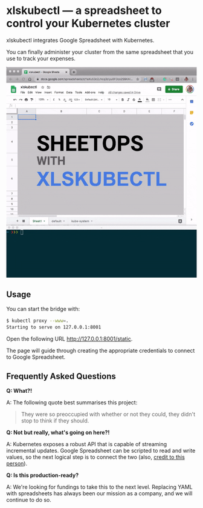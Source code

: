 # xlskubectl — a spreadsheet to control your Kubernetes cluster

xlskubectl integrates Google Spreadsheet with Kubernetes.

You can finally administer your cluster from the same spreadsheet that you use to track your expenses.

![xlskubectl — a spreadsheet to control your Kubernetes cluster](preview.gif)

## Usage

You can start the bridge with:

```bash
$ kubectl proxy --www=.
Starting to serve on 127.0.0.1:8001
```

Open the following URL <http://127.0.0.1:8001/static>.

The page will guide through creating the appropriate credentials to connect to Google Spreadsheet.

## Frequently Asked Questions

**Q: What?!**

A: The following quote best summarises this project:

> They were so preoccupied with whether or not they could, they didn't stop to think if they should.

**Q: Not but really, what's going on here?!**

A: Kubernetes exposes a robust API that is capable of streaming incremental updates. Google Spreadsheet can be scripted to read and write values, so the next logical step is to connect the two (also, [credit to this person](https://www.reddit.com/r/kubernetes/comments/ftgo69/sheet_ops_managing_kubernetes_using_google/)).

**Q: Is this production-ready?**

A: We're looking for fundings to take this to the next level. Replacing YAML with spreadsheets has always been our mission as a company, and we will continue to do so.